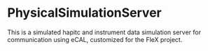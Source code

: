 # PhysicalSimulationServer
This is a simulated hapitc and instrument data simulation server for communication using eCAL, customized for the FleX project.
